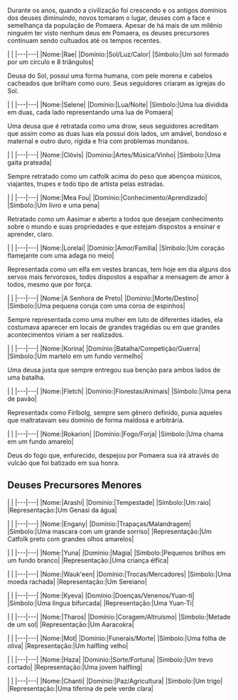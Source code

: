 Durante os anos, quando a civilização foi crescendo e os antigos domínios dos deuses diminuindo, novos tomaram o lugar, deuses com a face e semelhança da população de Pomaera. Apesar de há mais de um milênio ninguém ter visto nenhum deus em Pomaera, os deuses precursores continuam sendo cultuados até os tempos recentes.

| |
|---|---|
|Nome:|Rae|
|Domínio:|Sol/Luz/Calor|
|Símbolo:|Um sol formado por um circulo e 8 triângulos|

Deusa do Sol, possuí uma forma humana, com pele morena e cabelos cacheados que brilham como ouro. Seus seguidores criaram as igrejas do Sol.

| |
|---|---|
|Nome:|Selene|
|Domínio:|Lua/Noite|
|Símbolo:|Uma lua dividida em duas, cada lado representando uma lua de Pomaera|

Uma deusa que é retratada como uma drow, seus seguidores acreditam que assim como as duas luas ela possuí dois lados, um amável, bondoso e maternal e outro duro, rígida e fria com problemas mundanos.

| |
|---|---|
|Nome:|Clóvis|
|Domínio:|Artes/Música/Vinho|
|Símbolo:|Uma gaita prateada|

Sempre retratado como um catfolk acima do peso que abençoa músicos, viajantes, trupes e todo tipo de artista pelas estradas.

| |
|---|---|
|Nome:|Mea Fou|
|Domínio:|Conhecimento/Aprendizado|
|Símbolo:|Um livro e uma pena|

Retratado como um Aasimar e aberto a todos que desejam conhecimento sobre o mundo e suas propriedades e que estejam dispostos a ensinar e aprender, claro.

| |
|---|---|
|Nome:|Lorelai|
|Domínio:|Amor/Família|
|Símbolo:|Um coração flamejante com uma adaga no meio|

Representada como um elfa em vestes brancas, tem hoje em dia alguns dos servos mais fervorosos, todos dispostos a espalhar a mensagem de amor à todos, mesmo que por força.

| |
|---|---|
|Nome:|A Senhora de Preto|
|Domínio:|Morte/Destino|
|Símbolo:|Uma pequena coruja com uma coroa de espinhos|

Sempre representada como uma mulher em luto de diferentes idades, ela costumava aparecer em locais de grandes tragédias ou em que grandes acontecimentos viriam a ser realizados.

| |
|---|---|
|Nome:|Korina|
|Domínio:|Batalha/Competição/Guerra|
|Símbolo:|Um martelo em um fundo vermelho|

Uma deusa justa que sempre entregou sua benção para ambos lados de uma batalha.

| |
|---|---|
|Nome:|Fletch|
|Domínio:|Florestas/Animais|
|Símbolo:|Uma pena de pavão|

Representadx como Firlbolg, sempre sem gênero definido, punia aqueles que maltratavam seu domínio de forma maldosa e arbitrária.

| |
|---|---|
|Nome:|Rokarion|
|Domínio:|Fogo/Forja|
|Símbolo:|Uma chama em um fundo amarelo|

Deus do fogo que, enfurecido, despejou por Pomaera sua irá através do vulcão que foi batizado em sua honra.

## Deuses Precursores Menores

| |
|---|---|
|Nome:|Arashi|
|Domínio:|Tempestade|
|Símbolo:|Um raio|
|Representação:|Um Genasi da água|

| |
|---|---|
|Nome:|Engany|
|Domínio:|Trapaças/Malandragem|
|Símbolo:|Uma mascara com um grande sorriso|
|Representação:|Um Catfolk preto com grandes olhos amarelos|

| |
|---|---|
|Nome:|Yuna|
|Domínio:|Magia|
|Símbolo:|Pequenos brilhos em um fundo branco|
|Representação:|Uma criança élfica|

| |
|---|---|
|Nome:|Wauk'een|
|Domínio:|Trocas/Mercadores|
|Símbolo:|Uma moeda rachada|
|Representação:|Um Sereiano|

| |
|---|---|
|Nome:|Kyeva|
|Domínio:|Doenças/Venenos/Yuan-ti|
|Símbolo:|Uma língua bifurcada|
|Representação:|Uma Yuan-Ti|

| |
|---|---|
|Nome:|Tharos|
|Domínio:|Coragem/Altruísmo|
|Símbolo:|Metade de um sol|
|Representação:|Um Aaracokra|

| |
|---|---|
|Nome:|Mot|
|Domínio:|Funerais/Morte|
|Símbolo:|Uma folha de oliva|
|Representação:|Um halfling velho|

| |
|---|---|
|Nome:|Haza|
|Domínio:|Sorte/Fortuna|
|Símbolo:|Um trevo cortado|
|Representação:|Uma jovem halfling|

| |
|---|---|
|Nome:|Chanti|
|Domínio:|Paz/Agricultura|
|Símbolo:|Um trigo|
|Representação:|Uma tiferina de pele verde clara|
